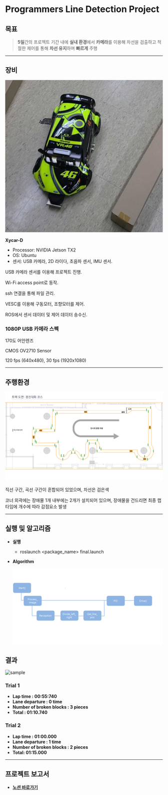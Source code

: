 # Programmers Line Detection Project



## 목표

> **5일**간의 프로젝트 기간 내에
**실내 환경**에서
**카메라**를 이용해 차선을 검출하고
적절한 제어를 통해
**차선 유지**하며 **빠르게** 주행
> 

---

## 장비

![Untitled](src/A2/Untitled.png)

**Xycar-D**

- Processor: NVIDIA Jetson TX2
- OS: Ubuntu
- 센서: USB 카메라, 2D 라이다, 초음파 센서, IMU 센서.

USB 카메라 센서를 이용해 프로젝트 진행.

Wi-Fi access point로 동작.

ssh 연결을 통해 파일 관리.

VESC를 이용해 구동모터, 조향모터를 제어.

ROS에서 센서 데이터 및 제어 데이터 송수신.

### **1080P USB 카메라 스펙**

170도 어안렌즈

CMOS OV2710 Sensor

120 fps (640x480), 30 fps (1920x1080)

---

## 주행환경

 

![Untitled](src/A2/Untitled%201.png)

직선 구간, 곡선 구간이 혼합되어 있었으며, 차선은 검은색

코너 외곽에는 장애물 1개 내부에는 2개가 설치되어 있으며, 장애물을 건드리면 최종 랩타임에 개수에 따라 감점요소 발생

---


## 실행 및 알고리즘
- **실행**   
    - roslaunch <package_name> final.launch
- **Algorithm**
    
    ![Untitled](src/A2/Untitled%205.png)
    

## 결과
![sample](https://user-images.githubusercontent.com/78397899/183023518-8d156e94-045a-441a-adef-e143d1becd1e.gif)


### Trial 1

- **Lap time : 00:55:740**
- **Lane departure : 0 time**
- **Number of broken blocks :  3 pieces**
- **Total : 01:10.740**

### Trial 2

- **Lap time :  01:00.000**
- **Lane departure : 1 time**
- **Number of broken blocks : 2 pieces**
- **Total: 01:15.000**

---
## 프로젝트 보고서
- **[노션 바로가기](https://funny-biplane-427.notion.site/A2-9f35d98eced94403a1d1721fb89fb6c8)**


